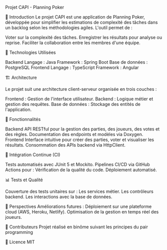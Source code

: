 Projet CAPI - Planning Poker

📝 Introduction
Le projet CAPI est une application de Planning Poker, développée pour simplifier les estimations de complexité des tâches dans un backlog selon les méthodologies agiles. L'outil permet de :

Voter sur la complexité des tâches.
Enregistrer les résultats pour analyse ou reprise.
Faciliter la collaboration entre les membres d'une équipe.

🚀 Technologies Utilisées

Backend
Langage : Java
Framework : Spring Boot
Base de données : PostgreSQL
Frontend
Langage : TypeScript
Framework : Angular

🏗️ Architecture

Le projet suit une architecture client-serveur organisée en trois couches :

Frontend : Gestion de l'interface utilisateur.
Backend : Logique métier et gestion des requêtes.
Base de données : Stockage des entités de l'application.

📂 Fonctionnalités

Backend
API RESTful pour la gestion des parties, des joueurs, des votes et des règles.
Documentation des endpoints et modèles via Doxygen.
Frontend
Interface intuitive pour créer des parties, voter et visualiser les résultats.
Consommation des APIs backend via HttpClient.

🔧 Intégration Continue (CI)

Tests automatisés avec JUnit 5 et Mockito.
Pipelines CI/CD via GitHub Actions pour :
Vérification de la qualité du code.
Déploiement automatisé.

📊 Tests et Qualité

Couverture des tests unitaires sur :
Les services métier.
Les contrôleurs backend.
Les interactions avec la base de données.

🌟 Perspectives
Améliorations futures :
Déploiement sur une plateforme cloud (AWS, Heroku, Netlify).
Optimisation de la gestion en temps réel des joueurs.


🤝 Contributeurs
Projet réalisé en binôme suivant les principes du pair programming

📜 Licence
MIT
